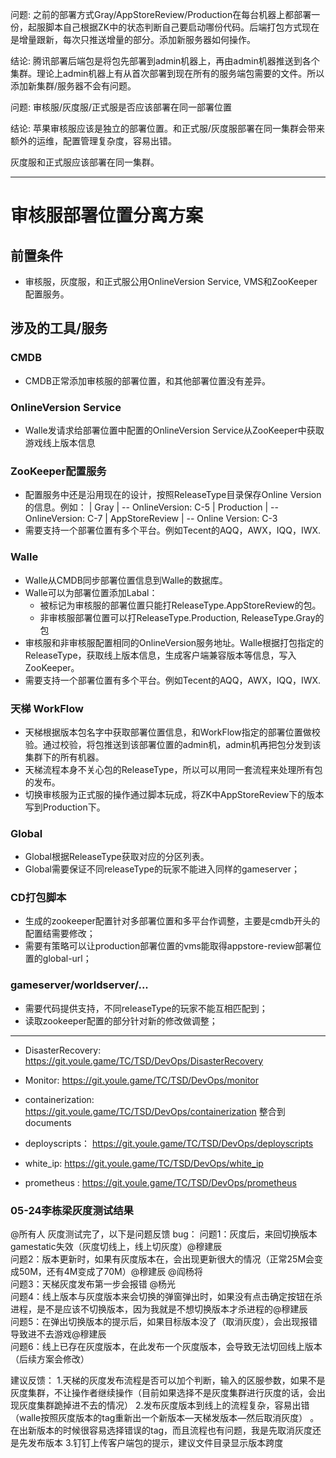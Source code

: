 
问题: 之前的部署方式Gray/AppStoreReview/Production在每台机器上都部署一份，起服脚本自己根据ZK中的状态判断自己要启动哪份代码。后端打包方式现在是增量跟新，每次只推送增量的部分。添加新服务器如何操作。

结论: 腾讯部署后端包是将包先部署到admin机器上，再由admin机器推送到各个集群。理论上admin机器上有从首次部署到现在所有的服务端包需要的文件。所以添加新集群/服务器不会有问题。

问题: 审核服/灰度服/正式服是否应该部署在同一部署位置

结论: 苹果审核服应该是独立的部署位置。和正式服/灰度服部署在同一集群会带来额外的运维，配置管理复杂度，容易出错。

灰度服和正式服应该部署在同一集群。

-------------

# 审核服部署位置分离方案

## 前置条件

* 审核服，灰度服，和正式服公用OnlineVersion Service, VMS和ZooKeeper配置服务。

## 涉及的工具/服务

### CMDB

* CMDB正常添加审核服的部署位置，和其他部署位置没有差异。

### OnlineVersion Service

* Walle发请求给部署位置中配置的OnlineVersion Service从ZooKeeper中获取游戏线上版本信息

### ZooKeeper配置服务

* 配置服务中还是沿用现在的设计，按照ReleaseType目录保存Online Version的信息。例如：
  | Gray
  |   -- OnlineVersion: C-5
  | Production
  |   -- OnlineVersion: C-7
  | AppStoreReview
  |   -- Online Version: C-3
* 需要支持一个部署位置有多个平台。例如Tecent的AQQ，AWX，IQQ，IWX.

### Walle

* Walle从CMDB同步部署位置信息到Walle的数据库。
* Walle可以为部署位置添加Labal：
  * 被标记为审核服的部署位置只能打ReleaseType.AppStoreReview的包。
  * 非审核服部署位置可以打ReleaseType.Production, ReleaseType.Gray的包
* 审核服和非审核服配置相同的OnlineVersion服务地址。Walle根据打包指定的ReleaseType，获取线上版本信息，生成客户端兼容版本等信息，写入ZooKeeper。
* 需要支持一个部署位置有多个平台。例如Tecent的AQQ，AWX，IQQ，IWX.

### 天梯 WorkFlow

* 天梯根据版本包名字中获取部署位置信息，和WorkFlow指定的部署位置做校验。通过校验，将包推送到该部署位置的admin机，admin机再把包分发到该集群下的所有机器。
* 天梯流程本身不关心包的ReleaseType，所以可以用同一套流程来处理所有包的发布。
* 切换审核服为正式服的操作通过脚本玩成，将ZK中AppStoreReview下的版本写到Production下。

### Global

* Global根据ReleaseType获取对应的分区列表。
* Global需要保证不同releaseType的玩家不能进入同样的gameserver；

### CD打包脚本

* 生成的zookeeper配置针对多部署位置和多平台作调整，主要是cmdb开头的配置结需要修改；
* 需要有策略可以让production部署位置的vms能取得appstore-review部署位置的global-url；

### gameserver/worldserver/...

* 需要代码提供支持，不同releaseType的玩家不能互相匹配到；
* 读取zookeeper配置的部分针对新的修改做调整；


----------------------

* DisasterRecovery: https://git.youle.game/TC/TSD/DevOps/DisasterRecovery
* Monitor: https://git.youle.game/TC/TSD/DevOps/monitor
* containerization: https://git.youle.game/TC/TSD/DevOps/containerization  整合到documents

* deployscripts： https://git.youle.game/TC/TSD/DevOps/deployscripts
* white_ip: https://git.youle.game/TC/TSD/DevOps/white_ip
* prometheus : https://git.youle.game/TC/TSD/DevOps/prometheus

### 05-24李栋梁灰度测试结果

@所有人  灰度测试完了，以下是问题反馈
bug：
问题1：灰度后，来回切换版本gamestatic失效（灰度切线上，线上切灰度）@穆建辰  
问题2：版本更新时，如果有灰度版本在，会出现更新很大的情况（正常25M会变成50M，还有4M变成了70M）@穆建辰  @阎杨将  
问题3：天梯灰度发布第一步会报错 @杨光  
问题4：线上版本与灰度版本来会切换的弹窗弹出时，如果没有点击确定按钮在杀进程，是不是应该不切换版本，因为我就是不想切换版本才杀进程的@穆建辰  
问题5：在弹出切换版本的提示后，如果目标版本没了（取消灰度），会出现报错导致进不去游戏@穆建辰  
问题6：线上已存在灰度版本，在此发布一个灰度版本，会导致无法切回线上版本（后续方案会修改）

建议反馈：
1.天梯的灰度发布流程是否可以加个判断，输入的区服参数，如果不是灰度集群，不让操作者继续操作（目前如果选择不是灰度集群进行灰度的话，会出现灰度集群跪掉进不去的情况）
2.发布灰度版本到线上的流程复杂，容易出错（walle按照灰度版本的tag重新出一个新版本—天梯发版本—然后取消灰度） 。在出新版本的时候很容易选择错误的tag，而且流程也有问题，我是先取消灰度还是先发布版本
3.钉钉上传客户端包的提示，建议文件目录显示版本跨度

